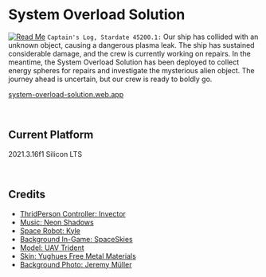 # System Overload Solution
[![Read Me](./TemplateData/readme.webp)](https://system-overload-solution.web.app/)
`Captain's Log, Stardate 45200.1:` Our ship has collided with an unknown object, causing a dangerous plasma leak. The ship has sustained considerable damage, and the crew is currently working on repairs. In the meantime, the System Overload Solution has been deployed to collect energy spheres for repairs and investigate the mysterious alien object. The journey ahead is uncertain, but our crew is ready to boldly go.

[system-overload-solution.web.app](https://system-overload-solution.web.app/)

<br>

## Current Platform
2021.3.16f1 Silicon LTS

<br>

## Credits
* [ThridPerson Controller: Invector](https://assetstore.unity.com/?q=invector&orderBy=1)
* [Music: Neon Shadows](https://assetstore.unity.com/packages/audio/music/neon-shadows-free-song-177728)
* [Space Robot: Kyle](https://assetstore.unity.com/packages/3d/characters/robots/space-robot-kyle-urp-4696)
* [Background In-Game: SpaceSkies](https://assetstore.unity.com/packages/2d/textures-materials/sky/spaceskies-free-80503)
* [Model: UAV Trident](https://assetstore.unity.com/packages/3d/vehicles/space/uav-trident-46128)
* [Skin: Yughues Free Metal Materials](https://assetstore.unity.com/packages/2d/textures-materials/metals/yughues-free-metal-materials-12949)
* [Background Photo: Jeremy Müller](https://www.pexels.com/photo/bright-stars-in-outer-space-11101908/)
